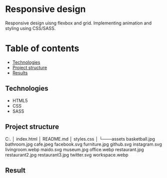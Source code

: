 # Responsive design

Responsive design uisng flexbox and grid. Implementing animation and styling using CSS/SASS.

# Table of contents

- [Technologies](#technologies)
- [Project structure](#project-structure)
- [Results](#results)

## Technologies

- HTML5
- CSS
- SASS

## Project structure

C:.
│ index.html
│ README.md
│ styles.css
│
└───assets
basketball.jpg
bathroom.jpg
cafe.jpeg
facebook.svg
furniture.jpg
github.svg
instagram.svg
livingroom.webp
maido.svg
museum.jpg
office.webp
restaurant.jpg
restaurant2.jpg
restaurant3.jpg
twitter.svg
workspace.webp

## Result
